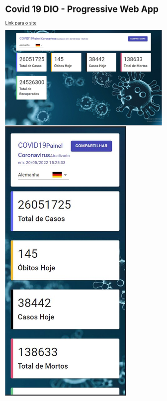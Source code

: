 # Covid 19 DIO - Progressive Web App

[Link para o site](https://covid19-dio-2022.netlify.app/)

<img src="./capturas/pwa desktop.jpg" alt="PWA Desktop">
<img src="./capturas/pwa mobile.jpg" alt="PWA Mobile">
